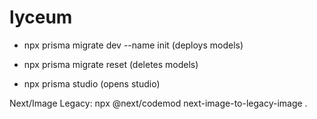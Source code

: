 # lyceum

- npx prisma migrate dev --name init (deploys models)

- npx prisma migrate reset (deletes models)

- npx prisma studio (opens studio)

Next/Image Legacy: npx @next/codemod next-image-to-legacy-image .
